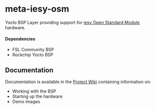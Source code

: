 # meta-iesy-osm

Yocto BSP Layer providing support for [iesy Open Standard Module](https://www.iesy.com/en/products/modules/open-standard-module) hardware.  


#### Dependencies

* FSL Community BSP
* Rockchip Yocto BSP

## Documentation

Documentation is available in the [Project Wiki](https://github.com/iesy-gmbh/meta-iesy-osm/wiki) containing information on:

* Working with the BSP
* Starting up the hardware
* Demo images
